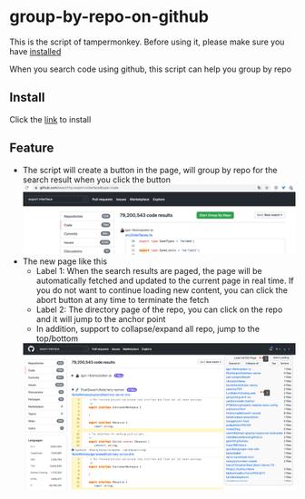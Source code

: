 # group-by-repo-on-github
This is the script of tampermonkey. Before using it, please make sure you have <a href="https://www.tampermonkey.net/" target="_blank">installed</a>

When you search code using github, this script can help you group by repo

## Install
Click the <a href="https://github.com/foamzou/group-by-repo-on-github/raw/main/index.user.js" target="_blank">link</a> to install

## Feature
* The script will create a button in the page, will group by repo for the search result when you click the button
    <img src="./snapshot/1-1.png" />
* The new page like this
    * Label 1: When the search results are paged, the page will be automatically fetched and updated to the current page in real time. If you do not want to continue loading new content, you can click the abort button at any time to terminate the fetch
    * Label 2: The directory page of the repo, you can click on the repo and it will jump to the anchor point
    * In addition, support to collapse/expand all repo, jump to the top/bottom
    <img src="./snapshot/1-2.png" />
